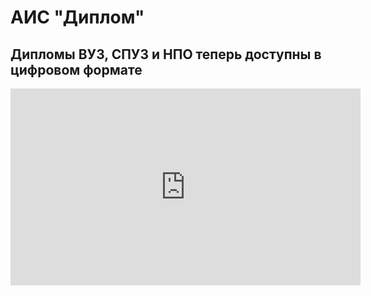 # АИС "Диплом"
## Дипломы ВУЗ, СПУЗ и НПО теперь доступны в цифровом формате

<iframe 
  width="560" 
  height="315" 
  src="https://www.youtube.com/embed/xIrthGChKVc?si=9JiWidXs_wj8C1f2" 
  title="YouTube video player" 
  frameborder="0" 
  allow="accelerometer; autoplay; clipboard-write; encrypted-media; gyroscope; picture-in-picture; web-share" 
  allowfullscreen>
</iframe>
